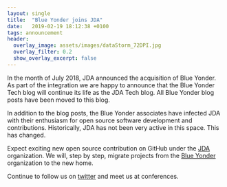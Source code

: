 ```yaml
---
layout: single
title:  "Blue Yonder joins JDA"
date:   2019-02-19 18:12:38 +0100
tags: announcement
header:
  overlay_image: assets/images/dataStorm_72DPI.jpg
  overlay_filter: 0.2
  show_overlay_excerpt: false
---
```

In the month of July 2018, JDA announced the acquisition of Blue Yonder. As part of
the integration we are happy to announce that the Blue Yonder Tech blog
will continue its life as the JDA Tech blog. All Blue Yonder blog posts have been moved
to this blog.

In addition to the blog posts, the Blue Yonder associates have infected JDA with
their enthusiasm for open source software development and contributions. 
Historically, JDA has not been very active in this space. This has changed. 

Expect exciting new open source contribution on GitHub under the 
[JDA](https://github.com/JDASoftwareGroup) organization. We will, step by step, 
migrate projects from the [Blue Yonder](https://github.com/blue-yonder) 
organization to the new home.

Continue to follow us on [twitter](https://twitter.com/TechJda) and meet us at conferences.
